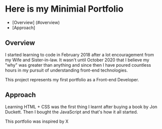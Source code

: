 # Here is my Minimial Portfolio 
* [Overview] (#overview)
* [Approach]

## Overview 

I started learning to code in February 2018 after a lot encouragement from my Wife and Sister-in-law. It wasn't until October 2020 that I believe my "why" was greater than anything and since then I have poured countless hours in my pursuit of understanding front-end technologies.

This project represents my first portfolio as a Front-end Developer.

## Approach

Learning HTML + CSS was the first thing I learnt after buying a book by Jon Duckett. Then I bought the JavaScript and that's how it all started.

This portfolio was inspired by X 

